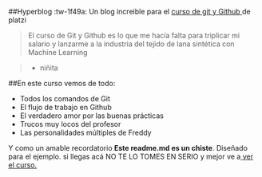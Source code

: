 ##Hyperblog :tw-1f49a: 
Un blog increible para el [curso de git y Github ](http://platzi.com "curso de git y Github ")de platzi
> El curso de Git y Github es lo que me hacía falta para triplicar mi salario y lanzarme a la industria del tejido de lana sintética con Machine Learning

> - niñita


##En este curso vemos de todo:
* Todos los comandos de Git
* El flujo de trabajo en Github
* El verdadero amor por las buenas prácticas
* Trucos muy locos del profesor
* Las personalidades múltiples de Freddy

Y como un amable recordatorio **Este readme.md es un chiste**. Diseñado para el ejemplo. si llegas acá NO TE LO TOMES EN SERIO y mejor ve a[ ver el curso.](http://platzi.com " ver el curso.")
